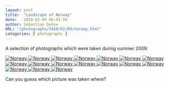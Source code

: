 ```yaml
---
layout: post
title:  "Landscape of Norway"
date:   2010-02-09 08:43:59
author: Sebastian Dehne
URL: "/photographs/2010/02/09/norway.html"
categories: [ photographs ] 
---
```


A selection of photographs which were taken during summer 2009:

<a href="/img/norway_summer_2010/small-SommerFerie2009-072.jpg" data-lightbox="pic" data-title="">
	<img src="/img/norway_summer_2010/small-SommerFerie2009-072.jpg" alt="Norway"/>
</a>

<a href="/img/norway_summer_2010/small-SommerFerie2009-074.jpg" data-lightbox="pic" data-title="">
	<img src="/img/norway_summer_2010/small-SommerFerie2009-074.jpg" alt="Norway"/>
</a>

<a href="/img/norway_summer_2010/small-SommerFerie2009-075.jpg" data-lightbox="pic" data-title="">
	<img src="/img/norway_summer_2010/small-SommerFerie2009-075.jpg" alt="Norway"/>
</a>

<a href="/img/norway_summer_2010/small-SommerFerie2009-094.jpg" data-lightbox="pic" data-title="">
	<img src="/img/norway_summer_2010/small-SommerFerie2009-094.jpg" alt="Norway"/>
</a>

<a href="/img/norway_summer_2010/small-SommerFerie2009-174.jpg" data-lightbox="pic" data-title="">
	<img src="/img/norway_summer_2010/small-SommerFerie2009-174.jpg" alt="Norway"/>
</a>

<a href="/img/norway_summer_2010/small-SommerFerie2009-201.jpg" data-lightbox="pic" data-title="">
	<img src="/img/norway_summer_2010/small-SommerFerie2009-201.jpg" alt="Norway"/>
</a>

<a href="/img/norway_summer_2010/small-SommerFerie2009-203.jpg" data-lightbox="pic" data-title="">
	<img src="/img/norway_summer_2010/small-SommerFerie2009-203.jpg" alt="Norway"/>
</a>

<a href="/img/norway_summer_2010/small-SommerFerie2009-209.jpg" data-lightbox="pic" data-title="">
	<img src="/img/norway_summer_2010/small-SommerFerie2009-209.jpg" alt="Norway"/>
</a>

<a href="/img/norway_summer_2010/small-SommerFerie2009-210.jpg" data-lightbox="pic" data-title="">
	<img src="/img/norway_summer_2010/small-SommerFerie2009-210.jpg" alt="Norway"/>
</a>

<a href="/img/norway_summer_2010/small-SommerFerie2009-225.jpg" data-lightbox="pic" data-title="">
	<img src="/img/norway_summer_2010/small-SommerFerie2009-225.jpg" alt="Norway"/>
</a>

<a href="/img/norway_summer_2010/small-SommerFerie2009-236.jpg" data-lightbox="pic" data-title="">
	<img src="/img/norway_summer_2010/small-SommerFerie2009-236.jpg" alt="Norway"/>
</a>

<a href="/img/norway_summer_2010/small-SommerFerie2009-241.jpg" data-lightbox="pic" data-title="">
	<img src="/img/norway_summer_2010/small-SommerFerie2009-241.jpg" alt="Norway"/>
</a>

<a href="/img/norway_summer_2010/small-SommerFerie2009-246.jpg" data-lightbox="pic" data-title="">
	<img src="/img/norway_summer_2010/small-SommerFerie2009-246.jpg" alt="Norway"/>
</a>

<a href="/img/norway_summer_2010/small-SommerFerie2009-339.jpg" data-lightbox="pic" data-title="">
	<img src="/img/norway_summer_2010/small-SommerFerie2009-339.jpg" alt="Norway"/>
</a>

<a href="/img/norway_summer_2010/small-SommerFerie2009-382.jpg" data-lightbox="pic" data-title="">
	<img src="/img/norway_summer_2010/small-SommerFerie2009-382.jpg" alt="Norway"/>
</a>

<a href="/img/norway_summer_2010/small-SommerFerie2009-412.jpg" data-lightbox="pic" data-title="">
	<img src="/img/norway_summer_2010/small-SommerFerie2009-412.jpg" alt="Norway"/>
</a>

<a href="/img/norway_summer_2010/small-SommerFerie2009-451.jpg" data-lightbox="pic" data-title="">
	<img src="/img/norway_summer_2010/small-SommerFerie2009-451.jpg" alt="Norway"/>
</a>

Can you guess which picture was taken where?

